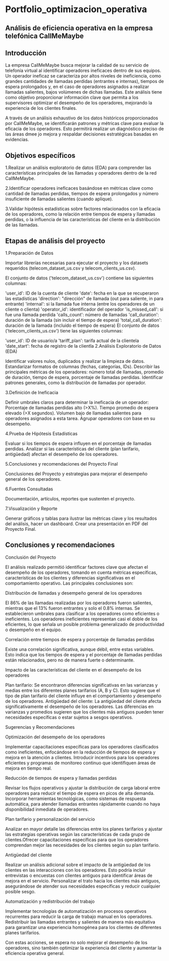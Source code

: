 # Portfolio_optimizacion_operativa

## Análisis de eficiencia operativa en la empresa telefónica CallMeMaybe

## Introducción
La empresa CallMeMaybe busca mejorar la calidad de su servicio de telefonía virtual al identificar operadores ineficaces dentro de sus equipos. Un operador ineficaz se caracteriza por altos niveles de ineficiencia, como grandes cantidades de llamadas perdidas (entrantes e internas), tiempos de espera prolongados y, en el caso de operadores asignados a realizar llamadas salientes, bajos volúmenes de dichas llamadas. Este análisis tiene como objetivo proporcionar información clave que permita a los supervisores optimizar el desempeño de los operadores, mejorando la experiencia de los clientes finales.

A través de un análisis exhaustivo de los datos históricos proporcionados por CallMeMaybe, se identificarán patrones y métricas clave para evaluar la eficacia de los operadores. Esto permitirá realizar un diagnóstico preciso de las áreas dmee jo mejora y respaldar decisiones estratégicas basadas en evidencias.

## Objetivos específicos
1.Realizar un análisis exploratorio de datos (EDA) para comprender las características principales de las llamadas y operadores dentro de la red CallMeMaybe.

2.Identificar operadores ineficaces basándose en métricas clave como cantidad de llamadas perdidas, tiempos de espera prolongados y número insuficiente de llamadas salientes (cuando aplique).

3.Validar hipótesis estadísticas sobre factores relacionados con la eficacia de los operadores, como la relación entre tiempos de espera y llamadas perdidas, o la influencia de las características del cliente en la distribución de las llamadas.

## Etapas de análisis del proyecto
1.Preparación de Datos

Importar librerías necesarias para ejecutar el proyecto y los datasets requeridos (telecom_dataset_us.csv y telecom_clients_us.csv).

El conjunto de datos ('telecom_dataset_us.csv') contiene las siguientes columnas:

'user_id': ID de la cuenta de cliente
'date': fecha en la que se recuperaron las estadísticas
'direction': "dirección" de llamada (out para saliente, in para entrante)
'internal': si la llamada fue interna (entre los operadores de un cliente o clienta)
'operator_id': identificador del operador
'is_missed_call': si fue una llamada perdida
'calls_count': número de llamadas
'call_duration': duración de la llamada (sin incluir el tiempo de espera)
'total_call_duration': duración de la llamada (incluido el tiempo de espera)
El conjunto de datos ('telecom_clients_us.csv') tiene las siguientes columnas:

'user_id': ID de usuario/a
'tariff_plan': tarifa actual de la clientela
'date_start': fecha de registro de la clientla
2.Análisis Exploratorio de Datos (EDA)

Identificar valores nulos, duplicados y realizar la limpieza de datos. Estandarizar formatos de columnas (fechas, categorías, IDs). Describir las principales métricas de los operadores: número total de llamadas, promedio de duración, tiempo de espera, porcentaje de llamadas perdidas. Identificar patrones generales, como la distribución de llamadas por operador.

3.Definición de Ineficacia

Definir umbrales claros para determinar la ineficacia de un operador: Porcentaje de llamadas perdidas alto (>X%). Tiempo promedio de espera elevado (>X segundos). Volumen bajo de llamadas salientes para operadores asignados a esta tarea. Agrupar operadores con base en su desempeño.

4.Prueba de Hipótesis Estadísticas

Evaluar si los tiempos de espera influyen en el porcentaje de llamadas perdidas. Analizar si las características del cliente (plan tarifario, antigüedad) afectan el desempeño de los operadores.

5.Conclusiones y recomendaciones del Proyecto Final

Conclusiones del Proyecto y estrategias para mejorar el desempeño general de los operadores.

6.Fuentes Consultadas

Documentación, artículos, reportes que sustenten el proyecto.

7.Visualización y Reporte

Generar gráficos y tablas para ilustrar las métricas clave y los resultados del análisis, hacer un dashboard. Crear una presentación en PDF del Proyecto Final.

## Conclusiones y recomendaciones
Conclusión del Proyecto

El análisis realizado permitió identificar factores clave que afectan el desempeño de los operadores, tomando en cuenta métricas específicas, características de los clientes y diferencias significativas en el comportamiento operativo. Las principales conclusiones son:

Distribución de llamadas y desempeño general de los operadores

El 86% de las llamadas realizadas por los operadores fueron salientes, mientras que el 13% fueron entrantes y solo el 0.8% internas. Se establecieron umbrales para clasificar a los operadores como eficientes o ineficientes. Los operadores ineficientes representan casi el doble de los eficientes, lo que señala un posible problema generalizado de productividad o desempeño en el equipo.

Correlación entre tiempos de espera y porcentaje de llamadas perdidas

Existe una correlación significativa, aunque débil, entre estas variables. Esto indica que los tiempos de espera y el porcentaje de llamadas perdidas están relacionados, pero no de manera fuerte o determinante.

Impacto de las características del cliente en el desempeño de los operadores

Plan tarifario: Se encontraron diferencias significativas en las varianzas y medias entre los diferentes planes tarifarios (A, B y C). Esto sugiere que el tipo de plan tarifario del cliente influye en el comportamiento y desempeño de los operadores. Antigüedad del cliente: La antigüedad del cliente afecta significativamente el desempeño de los operadores. Las diferencias en varianzas y promedios sugieren que los clientes más antiguos pueden tener necesidades específicas o estar sujetos a sesgos operativos.

Sugerencias y Recomendaciones

Optimización del desempeño de los operadores

Implementar capacitaciones específicas para los operadores clasificados como ineficientes, enfocándose en la reducción de tiempos de espera y mejora en la atención a clientes. Introducir incentivos para los operadores eficientes y programas de monitoreo continuo que identifiquen áreas de mejora en tiempo real.

Reducción de tiempos de espera y llamadas perdidas

Revisar los flujos operativos y ajustar la distribución de carga laboral entre operadores para reducir el tiempo de espera en picos de alta demanda. Incorporar herramientas tecnológicas, como sistemas de respuesta automática, para atender llamadas entrantes rápidamente cuando no haya disponibilidad inmediata de operadores.

Plan tarifario y personalización del servicio

Analizar en mayor detalle las diferencias entre los planes tarifarios y ajustar las estrategias operativas según las características de cada grupo de clientes.Ofrecer capacitaciones específicas para que los operadores comprendan mejor las necesidades de los clientes según su plan tarifario.

Antigüedad del cliente

Realizar un análisis adicional sobre el impacto de la antigüedad de los clientes en las interacciones con los operadores. Esto podría incluir entrevistas o encuestas con clientes antiguos para identificar áreas de mejora en el servicio. Personalizar el trato hacia los clientes más antiguos, asegurándose de atender sus necesidades específicas y reducir cualquier posible sesgo.

Automatización y redistribución del trabajo

Implementar tecnologías de automatización en procesos operativos recurrentes para reducir la carga de trabajo manual en los operadores. Redistribuir las llamadas entrantes y salientes de manera más equitativa para garantizar una experiencia homogénea para los clientes de diferentes planes tarifarios.

Con estas acciones, se espera no solo mejorar el desempeño de los operadores, sino también optimizar la experiencia del cliente y aumentar la eficiencia operativa general.